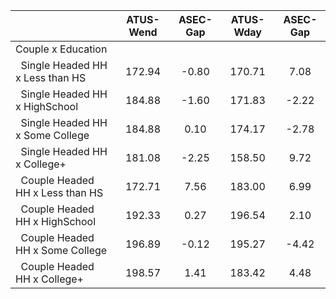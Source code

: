 
|                      |    ATUS-Wend |     ASEC-Gap |    ATUS-Wday |     ASEC-Gap |
| -------------------- | :----------: | :----------: | :----------: | :----------: |
| Couple x Education   |              |              |              |              |
| &nbsp;&nbsp;Single Headed HH x Less than HS |       172.94 |        -0.80 |       170.71 |         7.08 |
| &nbsp;&nbsp;Single Headed HH x HighSchool |       184.88 |        -1.60 |       171.83 |        -2.22 |
| &nbsp;&nbsp;Single Headed HH x Some College |       184.88 |         0.10 |       174.17 |        -2.78 |
| &nbsp;&nbsp;Single Headed HH x College+ |       181.08 |        -2.25 |       158.50 |         9.72 |
| &nbsp;&nbsp;Couple Headed HH x Less than HS |       172.71 |         7.56 |       183.00 |         6.99 |
| &nbsp;&nbsp;Couple Headed HH x HighSchool |       192.33 |         0.27 |       196.54 |         2.10 |
| &nbsp;&nbsp;Couple Headed HH x Some College |       196.89 |        -0.12 |       195.27 |        -4.42 |
| &nbsp;&nbsp;Couple Headed HH x College+ |       198.57 |         1.41 |       183.42 |         4.48 |

